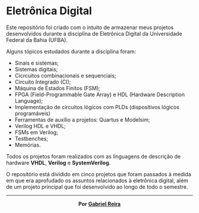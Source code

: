 # Eletrônica Digital

Este repositório foi criado com o intuito de armazenar meus projetos desenvolvidos durante a disciplina de Eletrônica Digital da Universidade Federal da Bahia (UFBA).

Alguns tópicos estudados durante a disciplina foram:

- Sinais e sistemas;
- Sistemas digitais;
- Cicrcuitos combinacionais e sequenciais;
- Circuito Integrado (CI);
- Máquina de Estados Finitos (FSM);
- FPGA (Field-Programmable Gate Array) e HDL (Hardware Description Language);
- Implementação de circuitos lógicos com PLDs (dispositivos lógicos programáveis)
- Ferramentas de auxílio a projetos: Quartus e Modelsim;
- Verilog HDL e VHDL;
- FSMs em Verilog;
- Testbenches;
- Memórias.

Todos os projetos foram realizados com as linguagens de descrição de hardware **VHDL**, **Verilog** e **SystemVerilog**.

O repositório está dividido em cinco projetos que foram passados à medida em que era aprofudado os assuntos relacionados à eletrônica digital, além de um projeto principal que foi desenvolvido ao longo de todo o semestre.


---


<p align="center"><strong>Por <a href="https://www.linkedin.com/in/gabrielreira/">Gabriel Reira</a></strong></p>
